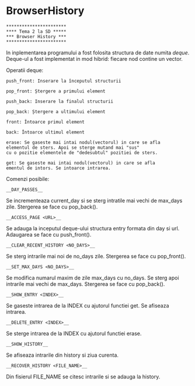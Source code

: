 BrowserHistory
==============

	***********************
	**** Tema 2 la SD *****
	*** Browser History ***
	***********************
	

In inplementarea programului a fost folosita structura de date numita _deque_.
Deque-ul a fost implementat in mod hibrid: fiecare nod contine un vector.

Operatii deque:
	
	push_front: Inserare la începutul structurii

	pop_front: Ștergere a primului element

	push_back: Inserare la finalul structurii

	pop_back: Ștergere a ultimului element

	front: Întoarce primul element

	back: Întoarce ultimul element

	erase: Se gaseste mai intai nodul(vectorul) in care se afla
	elementul de sters. Apoi se sterge mutand mai "sus"
	cu o pozitie elementele de "dedesubtul" pozitiei de sters.
	   
	get: Se gaseste mai intai nodul(vectorul) in care se afla
	ementul de intors. Se intoarce intrarea.
	 
	
Comenzi posibile:
		
	__DAY_PASSES__
Se incrementeaza current_day si se sterg intratile mai vechi de max_days zile.
Stergerea se face cu pop_back().

	__ACCESS_PAGE <URL>__
Se adauga la inceputul deque-ului structura entry formata din day si url.
Adaugarea se face cu push_front().

	__CLEAR_RECENT_HISTORY <NO_DAYS>__
Se sterg intrarile mai noi de no_days zile.
Stergerea se face cu pop_front().

	__SET_MAX_DAYS <NO_DAYS>__
Se modifica numarul maxim de zile max_days cu no_days.
Se sterg apoi intrarile mai vechi de max_days.
Stergerea se face cu pop_back().

	__SHOW_ENTRY <INDEX>__
Se gaseste intrarea de la INDEX cu ajutorul functiei get.
Se afiseaza intrarea.

	__DELETE_ENTRY <INDEX>__
Se sterge intrarea de la INDEX cu ajutorul functiei erase.

	__SHOW_HISTORY__
Se afiseaza intrarile din history si ziua curenta.

	__RECOVER_HISTORY <FILE_NAME>__
Din fisierul FILE_NAME se citesc intrarile si se adauga la history.
